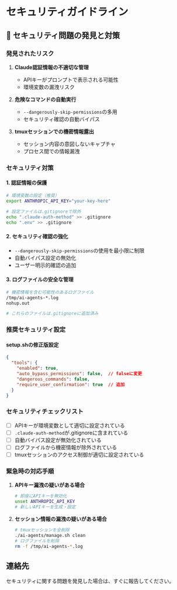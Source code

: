 # セキュリティガイドライン

## 🚨 セキュリティ問題の発見と対策

### 発見されたリスク

1. **Claude認証情報の不適切な管理**
   - APIキーがプロンプトで表示される可能性
   - 環境変数の漏洩リスク

2. **危険なコマンドの自動実行**
   - `--dangerously-skip-permissions`の多用
   - セキュリティ確認の自動バイパス

3. **tmuxセッションでの機密情報露出**
   - セッション内容の意図しないキャプチャ
   - プロセス間での情報漏洩

### セキュリティ対策

#### 1. 認証情報の保護
```bash
# 環境変数の設定（推奨）
export ANTHROPIC_API_KEY="your-key-here"

# 設定ファイルは.gitignoreで除外
echo ".claude-auth-method" >> .gitignore
echo ".env" >> .gitignore
```

#### 2. セキュリティ確認の強化
- `--dangerously-skip-permissions`の使用を最小限に制限
- 自動バイパス設定の無効化
- ユーザー明示的確認の追加

#### 3. ログファイルの安全な管理
```bash
# 機密情報を含む可能性のあるログファイル
/tmp/ai-agents-*.log
nohup.out

# これらのファイルは.gitignoreに追加済み
```

### 推奨セキュリティ設定

#### setup.shの修正版設定
```json
{
  "tools": {
    "enabled": true,
    "auto_bypass_permissions": false,  // falseに変更
    "dangerous_commands": false,
    "require_user_confirmation": true  // 追加
  }
}
```

### セキュリティチェックリスト

- [ ] APIキーが環境変数として適切に設定されている
- [ ] `.claude-auth-method`が.gitignoreに含まれている
- [ ] 自動バイパス設定が無効化されている
- [ ] ログファイルから機密情報が除外されている
- [ ] tmuxセッションのアクセス制御が適切に設定されている

### 緊急時の対応手順

1. **APIキー漏洩の疑いがある場合**
   ```bash
   # 即座にAPIキーを無効化
   unset ANTHROPIC_API_KEY
   # 新しいAPIキーを生成・設定
   ```

2. **セッション情報の漏洩の疑いがある場合**
   ```bash
   # tmuxセッションを全削除
   ./ai-agents/manage.sh clean
   # ログファイルを削除
   rm -f /tmp/ai-agents-*.log
   ```

## 連絡先

セキュリティに関する問題を発見した場合は、すぐに報告してください。